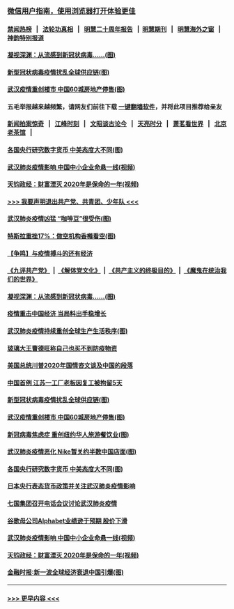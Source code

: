 ### [微信用户指南，使用浏览器打开体验更佳](https://github.com/gfw-breaker/banned-news1/blob/master/indexes/wechat-guide.md?t=0)
#### [禁闻热榜](热点新闻.md?t=0)  &nbsp;&nbsp;|&nbsp;&nbsp; [法轮功真相](https://github.com/gfw-breaker/truth/blob/master/README.md?t=0) &nbsp;&nbsp;|&nbsp;&nbsp; [明慧二十周年报告](https://github.com/gfw-breaker/mh-reports/blob/master/README.md?t=0) &nbsp;&nbsp;|&nbsp;&nbsp;[明慧期刊](https://github.com/gfw-breaker/mh-qikan) &nbsp;&nbsp;|&nbsp;&nbsp; [明慧海外之窗](https://github.com/gfw-breaker/mh-news/blob/master/README.md?t=0) &nbsp;&nbsp;|&nbsp;&nbsp; [神韵特别报道](https://github.com/gfw-breaker/mh-news/blob/master/shenyun.md?t=0)
#### [凝视深渊：从流感到新冠状病毒……(图)](../pages/p5/922094.md?t=02062044) 
#### [新型冠状病毒疫情扰乱全球供应链(图)](../pages/p5/922038.md?t=02062044) 
#### [武汉疫情重创楼市 中国60城房地产停售(图)](../pages/p5/922014.md?t=02062044) 
#### 五毛举报越来越频繁，请网友们前往下载 [一键翻墙软件](https://github.com/gfw-breaker/ssr-accounts)，并将此项目推荐给亲友
#### [新闻拍案惊奇](https://github.com/gfw-breaker/banned-news1/blob/master/pages/link4.md) &nbsp;&nbsp;|&nbsp;&nbsp; [江峰时刻](https://github.com/gfw-breaker/banned-news1/blob/master/pages/link4.md) &nbsp;&nbsp;|&nbsp;&nbsp; [文昭谈古论今](https://github.com/gfw-breaker/banned-news1/blob/master/pages/link4.md) &nbsp;&nbsp;|&nbsp;&nbsp; [天亮时分](https://github.com/gfw-breaker/banned-news1/blob/master/pages/link4.md) &nbsp;&nbsp;|&nbsp;&nbsp; [萧茗看世界](https://github.com/gfw-breaker/banned-news1/blob/master/pages/link4.md) &nbsp;&nbsp;|&nbsp;&nbsp; [北京老茶馆](https://github.com/gfw-breaker/banned-news1/blob/master/pages/link4.md) &nbsp;&nbsp;|&nbsp;&nbsp; 
#### [各国央行研究数字货币 中美态度大不同(图)](../pages/p5/921919.md?t=02062044) 
#### [武汉肺炎疫情影响 中国中小企业命悬一线(视频)](../pages/p5/921909.md?t=02062044) 
#### [天钧政经：财富湮灭 2020年是保命的一年(视频)](../pages/p5/921904.md?t=02062044) 
#### [>>> 我要声明退出共产党、共青团、少年队 <<<](https://github.com/begood0513/goodnews/blob/master/quit/letter.md) 
#### [武汉肺炎疫情凶猛 “咖啡豆”很受伤(图)](../pages/p5/922148.md?t=02062044) 
#### [特斯拉重挫17%：做空机构香橼看空(图)](../pages/p5/922105.md?t=02062044) 
#### [【争鸣】与疫情搏斗的还有经济](../pages/p5/922098.md?t=02062044) 
#### [《九评共产党》](https://github.com/begood0513/9ping.md/blob/master/README.md) &nbsp;|&nbsp; [《解体党文化》](../../../../jtdwh.md/blob/master/README.md)  &nbsp;|&nbsp; [《共产主义的终极目的》](../../../../gczydzjmd.md/blob/master/README.md) &nbsp;|&nbsp; [《魔鬼在统治我们的世界》](../../../../mgztzwmdsj.md/blob/master/README.md) 
#### [凝视深渊：从流感到新冠状病毒……(图)](../pages/p5/922094.md?t=02062044) 
#### [疫情重击中国经济 当局料出手稳增长](../pages/p5/922093.md?t=02062044) 
#### [武汉肺炎疫情持续重创全球生产生活秩序(图)](../pages/p5/922092.md?t=02062044) 
#### [玻璃大王曹德旺称自己也买不到防疫物资](../pages/p5/922083.md?t=02062044) 
#### [美国总统川普2020年国情咨文谈及中国的段落](../pages/p5/922082.md?t=02062044) 
#### [中国首例 江苏一工厂老板因复工被拘留5天](../pages/p5/922081.md?t=02062044) 
#### [新型冠状病毒疫情扰乱全球供应链(图)](../pages/p5/922038.md?t=02062044) 
#### [武汉疫情重创楼市 中国60城房地产停售(图)](../pages/p5/922014.md?t=02062044) 
#### [新冠病毒焦虑症 重创纽约华人旅游餐饮业(图)](../pages/p5/921963.md?t=02062044) 
#### [武汉肺炎疫情恶化 Nike暂关约半数中国店面(图)](../pages/p5/921960.md?t=02062044) 
#### [各国央行研究数字货币 中美态度大不同(图)](../pages/p5/921919.md?t=02062044) 
#### [日本央行表态货币政策并关注武汉肺炎疫情影响](../pages/p5/921939.md?t=02062044) 
#### [七国集团召开电话会议讨论武汉肺炎疫情](../pages/p5/921938.md?t=02062044) 
#### [谷歌母公司Alphabet业绩逊于预期 股价下滑](../pages/p5/921929.md?t=02062044) 
#### [武汉肺炎疫情影响 中国中小企业命悬一线(视频)](../pages/p5/921909.md?t=02062044) 
#### [天钧政经：财富湮灭 2020年是保命的一年(视频)](../pages/p5/921904.md?t=02062044) 
#### [金融时报∶新一波全球经济衰退中国引爆(图)](../pages/p5/921854.md?t=02062044) 

----
#### [ >>> 更早内容 <<< ](../indexes/p5-earlier.md)
